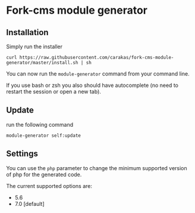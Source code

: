 # Fork-cms module generator

## Installation

Simply run the installer

	curl https://raw.githubusercontent.com/carakas/fork-cms-module-generator/master/install.sh | sh

You can now run the `module-generator` command from your command line.

If you use bash or zsh you also should have autocomplete (no need to restart the session or open a new tab).
## Update

run the following command

    module-generator self:update
    
## Settings

You can use the `php` parameter to change the minimum supported version of php for the generated code.

The current supported options are:
* 5.6
* 7.0 [default]
